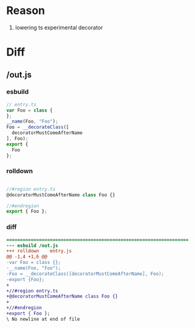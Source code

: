 # Reason
1. lowering ts experimental decorator
# Diff
## /out.js
### esbuild
```js
// entry.ts
var Foo = class {
};
__name(Foo, "Foo");
Foo = __decorateClass([
  decoratorMustComeAfterName
], Foo);
export {
  Foo
};
```
### rolldown
```js

//#region entry.ts
@decoratorMustComeAfterName class Foo {}

//#endregion
export { Foo };
```
### diff
```diff
===================================================================
--- esbuild	/out.js
+++ rolldown	entry.js
@@ -1,4 +1,6 @@
-var Foo = class {};
-__name(Foo, "Foo");
-Foo = __decorateClass([decoratorMustComeAfterName], Foo);
-export {Foo};
+
+//#region entry.ts
+@decoratorMustComeAfterName class Foo {}
+
+//#endregion
+export { Foo };
\ No newline at end of file

```